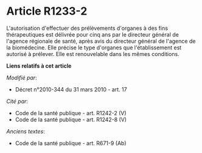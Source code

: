 # Article R1233-2

L'autorisation d'effectuer des prélèvements d'organes à des fins thérapeutiques est délivrée pour cinq ans par le directeur
général de l'agence régionale de santé, après avis du directeur général de l'agence de la biomédecine. Elle précise le type
d'organes que l'établissement est autorisé à prélever. Elle est renouvelable dans les mêmes conditions.

**Liens relatifs à cet article**

_Modifié par_:

  - Décret n°2010-344 du 31 mars 2010 - art. 17

_Cité par_:

  - Code de la santé publique - art. R1242-2 (V)
  - Code de la santé publique - art. R1242-8 (V)

_Anciens textes_:

  - Code de la santé publique - art. R671-9 (Ab)
